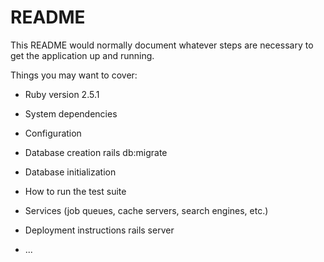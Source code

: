 # README

This README would normally document whatever steps are necessary to get the
application up and running.

Things you may want to cover:

* Ruby version
2.5.1
* System dependencies

* Configuration

* Database creation
rails db:migrate
* Database initialization

* How to run the test suite

* Services (job queues, cache servers, search engines, etc.)

* Deployment instructions
rails server
* ...
